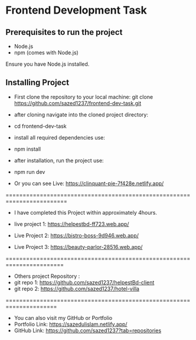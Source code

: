 # Frontend Development Task

## Prerequisites to run the project
- Node.js 
- npm (comes with Node.js)
  
Ensure you have Node.js installed. 

## Installing Project
- First clone the repository to your local machine: git clone https://github.com/sazed1237/frontend-dev-task.git
- after cloning navigate into the cloned project directory:
- cd frontend-dev-task
- install all required dependencies use:
- npm install
- after installation, run the project use:
- npm run dev

- Or you can see Live: https://clinquant-pie-7f428e.netlify.app/


========================================================================
- I have completed this Project within approximately 4hours.

- live project 1: https://helpestbd-ff723.web.app/
- Live Project 2: https://bistro-boss-9d946.web.app/
- Live Project 3: https://beauty-parlor-28516.web.app/

=======================================================================

- Others project Repository : 
- git repo 1: https://github.com/sazed1237/helpestBd-client
- git repo 2: https://github.com/sazed1237/hotel-villa
  
=====================================================================
- You can also visit my GitHub or Portfolio
- Portfolio Link: https://sazedulislam.netlify.app/
- GitHub Link: https://github.com/sazed1237?tab=repositories 
